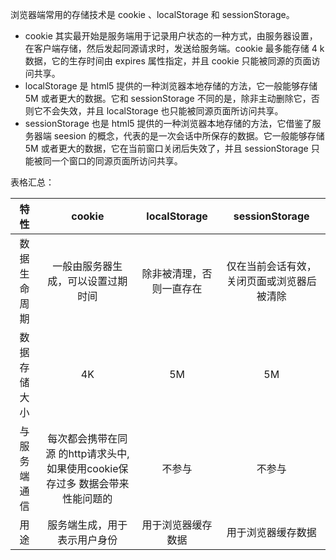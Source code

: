 浏览器端常用的存储技术是 cookie 、localStorage 和 sessionStorage。

* cookie 其实最开始是服务端用于记录用户状态的一种方式，由服务器设置，在客户端存储，然后发起同源请求时，发送给服务端。cookie 最多能存储 4 k 数据，它的生存时间由 expires 属性指定，并且 cookie 只能被同源的页面访问共享。
* localStorage 是 html5 提供的一种浏览器本地存储的方法，它一般能够存储 5M 或者更大的数据。它和 sessionStorage 不同的是，除非主动删除它，否则它不会失效，并且 localStorage 也只能被同源页面所访问共享。
* sessionStorage 也是 html5 提供的一种浏览器本地存储的方法，它借鉴了服务器端 seesion 的概念，代表的是一次会话中所保存的数据。它一般能够存储 5M 或者更大的数据，它在当前窗口关闭后失效了，并且 sessionStorage 只能被同一个窗口的同源页面所访问共享。

表格汇总：

|   **特性**   |                          **cookie**                          |     **localStorage**     |             **sessionStorage**              |
| :----------: | :----------------------------------------------------------: | :----------------------: | :-----------------------------------------: |
| 数据生命周期 |              一般由服务器生成，可以设置过期时间              | 除非被清理，否则一直存在 | 仅在当前会话有效， 关闭页面或浏览器后被清除 |
| 数据存储大小 |                              4K                              |            5M            |                     5M                      |
| 与服务端通信 | 每次都会携带在同源 的http请求头中, 如果使用cookie保存过多 数据会带来性能问题的 |          不参与          |                   不参与                    |
|     用途     |                 服务端生成，用于表示用户身份                 |    用于浏览器缓存数据    |             用于浏览器缓存数据              |
